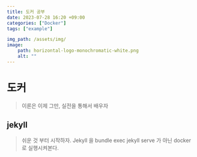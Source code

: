 ```yaml
---
title: 도커 공부
date: 2023-07-28 16:20 +09:00
categories: ["Docker"]
tags: ["example"]

img_path: /assets/img/
image:
    path: horizontal-logo-monochromatic-white.png
    alt: ""
---
```


<!-- @format -->

# 도커

> 이론은 이제 그만, 실전을 통해서 배우자


## jekyll 

> 쉬운 것 부터 시작하자. Jekyll 을 bundle exec jekyll serve 가 아닌 docker 로 실행시켜본다.



